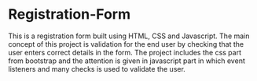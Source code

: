 # Registration-Form
This is a registration form built using HTML, CSS and Javascript. The main concept of this project is validation for the end user by checking that the user enters correct details in the form. The project includes the css part from bootstrap and the attention is given in javascript part in which event listeners and many checks is used to validate the user.
